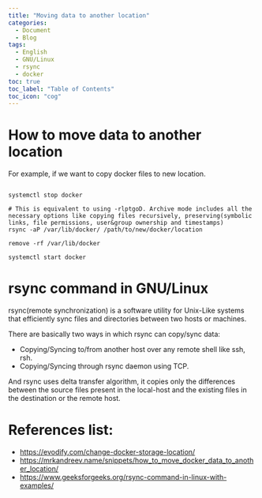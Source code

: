 ```yaml
---
title: "Moving data to another location"
categories:
  - Document
  - Blog
tags:
  - English
  - GNU/Linux
  - rsync
  - docker
toc: true
toc_label: "Table of Contents"
toc_icon: "cog"
---
```



# How to move data to another location

For example, if we want to copy docker files to new location.

```

systemctl stop docker

# This is equivalent to using -rlptgoD. Archive mode includes all the necessary options like copying files recursively, preserving(symbolic links, file permissions, user&group ownership and timestamps)
rsync -aP /var/lib/docker/ /path/to/new/docker/location

remove -rf /var/lib/docker

systemctl start docker
```

# rsync command in GNU/Linux

rsync(remote synchronization) is a software utility for Unix-Like systems that efficiently sync files and directories between two hosts or machines.

There are basically two ways in which rsync can copy/sync data:

* Copying/Syncing to/from another host over any remote shell like ssh, rsh.
* Copying/Syncing through rsync daemon using TCP.

And rsync uses delta transfer algorithm, it copies only the differences between the source files present in the local-host and the existing files in the destination or the remote host.


# References list:

* https://evodify.com/change-docker-storage-location/
* https://mrkandreev.name/snippets/how_to_move_docker_data_to_another_location/
* https://www.geeksforgeeks.org/rsync-command-in-linux-with-examples/


